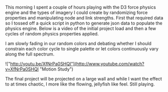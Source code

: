 This morning I spent a couple of hours playing with the D3 force physics engine and the types of imagery I could create by randomizing force properties and manipulating node and link strengths.  First that required data so I tossed off a quick script in python to generate json data to populate the physics engine.  Below is a video of the initial project load and then a few cycles of random physics properties applied.  

I am  slowly fading in our random colors and debating whether I should constrain each color cycle to single palette or let colors continuously vary along the full spectrum.  

!["http://youtu.be/XfNrPa0SHQI"](http://www.youtube.com/watch?v=XfNrPa0SHQI "Motion Study") 

The final project will be projected on a large wall and while I want the effect to at times chaotic, I more like the flowing, jellyfish like feel.  Still playing.  
